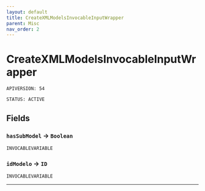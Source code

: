 ```yaml
---
layout: default
title: CreateXMLModelsInvocableInputWrapper
parent: Misc
nav_order: 2
---
```


# CreateXMLModelsInvocableInputWrapper

`APIVERSION: 54`

`STATUS: ACTIVE`

## Fields

### `hasSubModel` → `Boolean`

`INVOCABLEVARIABLE`

### `idModelo` → `ID`

`INVOCABLEVARIABLE`

---
